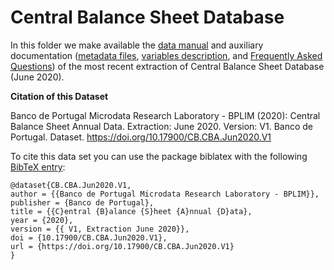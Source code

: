 # Central Balance Sheet Database


In this folder we make available the [data manual](https://github.com/BPLIM/Manuals/blob/master/Data/CB/JUN20/CB_manual_JUN2020.pdf) and auxiliary documentation ([metadata files](https://github.com/BPLIM/Manuals/tree/master/Data/CB/JUN20/aux_files), [variables description](https://github.com/BPLIM/Manuals/tree/master/Data/CB/JUN20/aux_files/variables_description), and [Frequently Asked Questions](https://github.com/BPLIM/Manuals/blob/master/Data/CB/JUN20/aux_files/faq/CB_faq.md)) of the most recent extraction of Central Balance Sheet Database (June 2020).

**Citation of this Dataset**

Banco de Portugal Microdata Research Laboratory - BPLIM (2020): Central Balance Sheet Annual Data. Extraction: June 2020. Version: V1. Banco de Portugal. Dataset. https://doi.org/10.17900/CB.CBA.Jun2020.V1

To cite this data set you can use the package biblatex with the following [BibTeX entry](https://github.com/BPLIM/Manuals/blob/master/Data/CB/JUN20/aux_files/bibtex/CB.bib):

```
@dataset{CB.CBA.Jun2020.V1,
author = {{Banco de Portugal Microdata Research Laboratory - BPLIM}},
publisher = {Banco de Portugal},
title = {{C}entral {B}alance {S}heet {A}nnual {D}ata},
year = {2020},
version = {{ V1, Extraction June 2020}},
doi = {10.17900/CB.CBA.Jun2020.V1},
url = {https://doi.org/10.17900/CB.CBA.Jun2020.V1}
}
```
